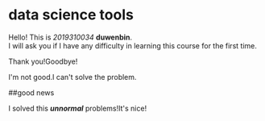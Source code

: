 # data science tools

Hello!
This is *2019310034* **duwenbin**.<br>
I will ask you if I have any difficulty in learning this course
for the first time.  

Thank you!Goodbye!

I'm not good.I can't solve the problem.

##good news

I solved this ***unnormal*** problems!It's nice!

